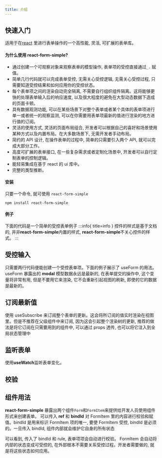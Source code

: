 ```yaml
---
title: 介绍
---
```


## <Mdh>快速入门</Mdh>

适用于在[react](https://react.dev/) 里进行表单操作的一个高性能, 灵活, 可扩展的表单库。

#### 为什么使用 react-form-simple?

- 通过创建一个可观察对象来观察表单的模型操作, 表单项的受控直接通过`_.` 赋值。
- 简单几行代码就可以完成表单受控, 无需关心受控逻辑, 无需关心受控过程, 只需要知道受控结果和如何应用你的受控状态。
- 每个表单项之间的渲染自动完全隔离, 不需要自行组织组件隔离。这将能够更快的处理表单输入后的响应速度, 以及很大程度的避免在大型动态数据下造成的页面卡顿。
- 具有数据观测功能, 可以在某些场景下对整个表单或者某个具体的表单项进行单一或者统一的观察监测, 可以在你需要用表单项最新的值进行渲染的地方进行值的订阅。
- 灵活的使用方式, 灵活的页面布局组合, 开发者可以根据自己的喜好和场景使用某种方式以及内置布局。在大多数场景下, 无需开发者手动布局。
- 简约的 API 设计, 在操作表单的过程中, 简单的只需要引入两个 API, 就可以完成大部分工作。
- 高度可扩展的表单接口, 在一些复杂需求或者定制化场景中, 开发者可以自行定制表单的控制逻辑。
- 能轻易集成在基于 react 的 ui 库中。
- 完整的类型推断。

#### 安装

只要一个命令, 就可使用 `react-form-simple`

```
npm install react-form-simple
```

#### 例子

下面的代码是一个简单的受控表单例子
<code src="../demos/_example.tsx"></code>
:::info{ title=info }
控件的样式是基于文档的, 并非**react-form-simple**内置的样式, **react-form-simple**不关心控件的样式。
:::

## <Mdh>受控输入</Mdh>

只需要两行代码便能创建一个受控表单项。下面的例子展示了 useForm 的用法。 useForm 暴露出的 **modal** 模型数据永远是最新的, 在表单提交的操作中, 这个变量将非常有用, 但是不要用它来渲染, 它不会重新引起视图的刷新, 即使的它的数据是最新的。
<code src="../demos/_controller.tsx"></code>

## <Mdh>订阅最新值</Mdh>

使用 useSubscribe 来订阅整个表单的更新。这会将所订阅的值实时渲染在视图里。但是不推荐在父级组件中来订阅, 因为这会引起整个渲染树的更新, 推荐的做法是将它订阅在只需要用到的组件中, 可以通过 props 透传, 也可以将它注入到全局状态管理中
<code src="../demos/_controller_sub.tsx"></code>

## <Mdh>监听表单</Mdh>

使用**useWatch**监听表单变化。
<code src="../demos/_watch.tsx"></code>

## 校验

<code src="../demos/_vaild.tsx"></code>

## <Mdh>组件用法</Mdh>

**react-form-simple** 暴露出两个组件`Form`和`FormItem`来提供给开发人员使用组件形式来创建表单。
<code src="../demos/_basic_formItem.tsx"></code>
可以传入 **ref** 和 **bindId** 对 FormItem 里的内容进行校验和赋值。bindId 是用来标识 FormItem 项的唯一, 要使 FormItem 受控, bindId 是必须的。一旦传入 bindId, 组件内部就会维护它自身的所有状态

<code src="../demos/_controll_formItem.tsx"></code>

可以看到, 传入了 bindId 和 rule, 表单项项会自动进行校验。 FormItem 会自动将内部的状态变成可受控的, 在外部根本不需要关系受控过程。开发者需要做的, 就是将这些状态如何应用。
